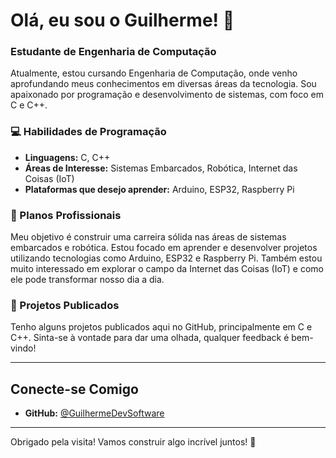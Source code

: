 # Olá, eu sou o Guilherme! 👋

### Estudante de Engenharia de Computação

Atualmente, estou cursando Engenharia de Computação, onde venho aprofundando meus conhecimentos em diversas áreas da tecnologia. Sou apaixonado por programação e desenvolvimento de sistemas, com foco em C e C++.

### 💻 Habilidades de Programação
- **Linguagens:** C, C++
- **Áreas de Interesse:** Sistemas Embarcados, Robótica, Internet das Coisas (IoT)
- **Plataformas que desejo aprender:** Arduino, ESP32, Raspberry Pi

### 🚀 Planos Profissionais
Meu objetivo é construir uma carreira sólida nas áreas de sistemas embarcados e robótica. Estou focado em aprender e desenvolver projetos utilizando tecnologias como Arduino, ESP32 e Raspberry Pi. Também estou muito interessado em explorar o campo da Internet das Coisas (IoT) e como ele pode transformar nosso dia a dia.

### 📁 Projetos Publicados
Tenho alguns projetos publicados aqui no GitHub, principalmente em C e C++. Sinta-se à vontade para dar uma olhada, qualquer feedback é bem-vindo!

---

## Conecte-se Comigo

- **GitHub:** [@GuilhermeDevSoftware](https://github.com/GuilhermeDevSoftware)

---

Obrigado pela visita! Vamos construir algo incrível juntos! 🚀
